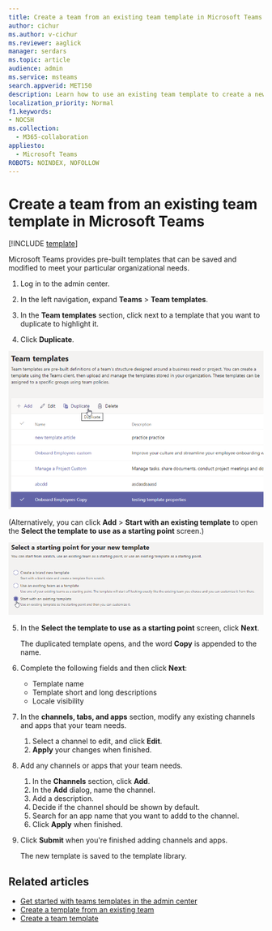 ```yaml
---
title: Create a team from an existing team template in Microsoft Teams
author: cichur
ms.author: v-cichur
ms.reviewer: aaglick
manager: serdars
ms.topic: article
audience: admin
ms.service: msteams
search.appverid: MET150
description: Learn how to use an existing team template to create a new team in Microsoft Teams.
localization_priority: Normal
f1.keywords:
- NOCSH
ms.collection: 
  - M365-collaboration
appliesto: 
  - Microsoft Teams
ROBOTS: NOINDEX, NOFOLLOW
---
```


# Create a team from an existing team template in Microsoft Teams

[!INCLUDE [template](includes/preview-feature.md)]

Microsoft Teams provides pre-built templates that can be saved and modified to meet your particular organizational needs.

1. Log in to the admin center.

2. In the left navigation, expand **Teams** > **Team templates**.

3. In the **Team templates** section, click next to a template that you want to duplicate to highlight it.

4. Click **Duplicate**.

![An image of the Team templates dialog with Add highlighted.](media/template-duplicate.png)

(Alternatively, you can click **Add** > **Start with an existing template** to open the **Select the template to use as a starting point** screen.)

![An image of the Team templates starting point screen with Start with an existing template highlighted.](media/template-start-existing-template.png)

5. In the **Select the template to use as a starting point** screen, click **Next**.

    The duplicated template opens, and the word **Copy** is appended to the name.

6. Complete the following fields and then click **Next**:
    - Template name
    - Template short and long descriptions
    - Locale visibility  

7. In the **channels, tabs, and apps** section, modify any existing channels and apps that your team needs.

    1. Select a channel to edit, and click **Edit**.
    2. **Apply** your changes when finished.

8. Add any channels or apps that your team needs.

    1. In the **Channels** section, click **Add**.
    2. In the **Add** dialog, name the channel.
    3. Add a description.
    4. Decide if the channel should be shown by default.
    5. Search for an app name that you want to addd to the channel.
    6. Click **Apply** when finished.

7. Click **Submit** when you're finished adding channels and apps.

    The new template is saved to the template library.

## Related articles

- [Get started with teams templates in the admin center](get-started-with-teams-templates-in-the-admin-console.md)
- [Create a template from an existing team ](create-team-from-existing-team.md)
- [Create a team template](create-a-team-template.md)
